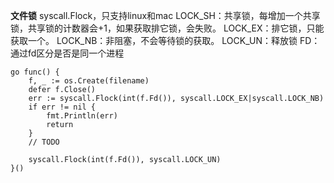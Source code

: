 **文件锁**
syscall.Flock，只支持linux和mac
LOCK_SH：共享锁，每增加一个共享锁，共享锁的计数器会+1，如果获取排它锁，会失败。
LOCK_EX：排它锁，只能获取一个。
LOCK_NB：非阻塞，不会等待锁的获取。
LOCK_UN：释放锁
FD：通过fd区分是否是同一个进程
```
go func() {
	f, _ := os.Create(filename)
	defer f.Close()
	err := syscall.Flock(int(f.Fd()), syscall.LOCK_EX|syscall.LOCK_NB)
	if err != nil {
		fmt.Println(err)
		return
	}
	// TODO

	syscall.Flock(int(f.Fd()), syscall.LOCK_UN)
}()
```